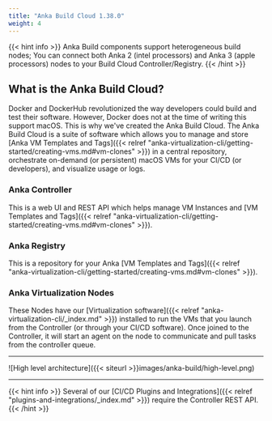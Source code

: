 ```yaml
---
title: "Anka Build Cloud 1.38.0"
weight: 4
---
```


{{< hint info >}}
Anka Build components support heterogeneous build nodes; You can connect both Anka 2 (intel processors) and Anka 3 (apple processors) nodes to your Build Cloud Controller/Registry.
{{< /hint >}}

## What is the Anka Build Cloud?

Docker and DockerHub revolutionized the way developers could build and test their software. However, Docker does not at the time of writing this support macOS. This is why we've created the Anka Build Cloud. The Anka Build Cloud is a suite of software which allows you to manage and store [Anka VM Templates and Tags]({{< relref "anka-virtualization-cli/getting-started/creating-vms.md#vm-clones" >}}) in a central repository, orchestrate on-demand (or persistent) macOS VMs for your CI/CD (or developers), and visualize usage or logs.

### Anka Controller

This is a web UI and REST API which helps manage VM Instances and [VM Templates and Tags]({{< relref "anka-virtualization-cli/getting-started/creating-vms.md#vm-clones" >}}).

### Anka Registry

This is a repository for your Anka [VM Templates and Tags]({{< relref "anka-virtualization-cli/getting-started/creating-vms.md#vm-clones" >}}).

### Anka Virtualization Nodes

These Nodes have our [Virtualization software]({{< relref "anka-virtualization-cli/_index.md" >}}) installed to run the VMs that you launch from the Controller (or through your CI/CD software). Once joined to the Controller, it will start an agent on the node to communicate and pull tasks from the controller queue.

---

![High level architecture]({{< siteurl >}}images/anka-build/high-level.png)

---

{{< hint info >}}
Several of our [CI/CD Plugins and Integrations]({{< relref "plugins-and-integrations/_index.md" >}}) require the Controller REST API.
{{< /hint >}}
